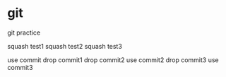 # git

git practice

squash test1
squash test2
squash test3

use commit
drop commit1
drop commit2
use commit2
drop commit3
use commit3
